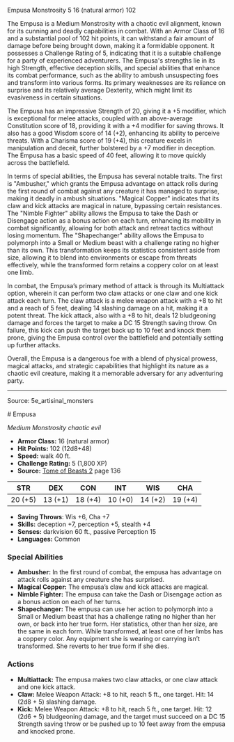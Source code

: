 <MonsterName/>Empusa</MonsterName>
<CreatureType/>Monstrosity</CreatureType>
<CR/>5</CR>
<AC/>16 (natural armor)</AC>
<HP/>102</HP>
<summary>The Empusa is a Medium Monstrosity with a chaotic evil alignment, known for its cunning and deadly capabilities in combat. With an Armor Class of 16 and a substantial pool of 102 hit points, it can withstand a fair amount of damage before being brought down, making it a formidable opponent. It possesses a Challenge Rating of 5, indicating that it is a suitable challenge for a party of experienced adventurers. The Empusa's strengths lie in its high Strength, effective deception skills, and special abilities that enhance its combat performance, such as the ability to ambush unsuspecting foes and transform into various forms. Its primary weaknesses are its reliance on surprise and its relatively average Dexterity, which might limit its evasiveness in certain situations.</summary>

<detail>

The Empusa has an impressive Strength of 20, giving it a +5 modifier, which is exceptional for melee attacks, coupled with an above-average Constitution score of 18, providing it with a +4 modifier for saving throws. It also has a good Wisdom score of 14 (+2), enhancing its ability to perceive threats. With a Charisma score of 19 (+4), this creature excels in manipulation and deceit, further bolstered by a +7 modifier in deception. The Empusa has a basic speed of 40 feet, allowing it to move quickly across the battlefield.

In terms of special abilities, the Empusa has several notable traits. The first is "Ambusher," which grants the Empusa advantage on attack rolls during the first round of combat against any creature it has managed to surprise, making it deadly in ambush situations. "Magical Copper" indicates that its claw and kick attacks are magical in nature, bypassing certain resistances. The "Nimble Fighter" ability allows the Empusa to take the Dash or Disengage action as a bonus action on each turn, enhancing its mobility in combat significantly, allowing for both attack and retreat tactics without losing momentum. The "Shapechanger" ability allows the Empusa to polymorph into a Small or Medium beast with a challenge rating no higher than its own. This transformation keeps its statistics consistent aside from size, allowing it to blend into environments or escape from threats effectively, while the transformed form retains a coppery color on at least one limb.

In combat, the Empusa’s primary method of attack is through its Multiattack option, wherein it can perform two claw attacks or one claw and one kick attack each turn. The claw attack is a melee weapon attack with a +8 to hit and a reach of 5 feet, dealing 14 slashing damage on a hit, making it a potent threat. The kick attack, also with a +8 to hit, deals 12 bludgeoning damage and forces the target to make a DC 15 Strength saving throw. On failure, this kick can push the target back up to 10 feet and knock them prone, giving the Empusa control over the battlefield and potentially setting up further attacks.

Overall, the Empusa is a dangerous foe with a blend of physical prowess, magical attacks, and strategic capabilities that highlight its nature as a chaotic evil creature, making it a memorable adversary for any adventuring party.</detail>



---

Source: 5e_artisinal_monsters

<statblock>
# Empusa

*Medium* *Monstrosity* *chaotic evil*

- **Armor Class:** 16 (natural armor)
- **Hit Points:** 102 (12d8+48)
- **Speed:** walk 40 ft.
- **Challenge Rating:** 5 (1,800 XP)
- **Source:** [Tome of Beasts 2](https://koboldpress.com/kpstore/product/tome-of-beasts-2-for-5th-edition) page 136

| STR | DEX | CON | INT | WIS | CHA |
| --- | --- | --- | --- | --- | --- |
| 20 (+5) | 13 (+1) | 18 (+4) | 10 (+0) | 14 (+2) | 19 (+4) |

- **Saving Throws**: Wis +6, Cha +7
- **Skills:** deception +7, perception +5, stealth +4
- **Senses:** darkvision 60 ft., passive Perception 15
- **Languages:** Common

### Special Abilities

- **Ambusher:** In the first round of combat, the empusa has advantage on attack rolls against any creature she has surprised.
- **Magical Copper:** The empusa’s claw and kick attacks are magical.
- **Nimble Fighter:** The empusa can take the Dash or Disengage action as a bonus action on each of her turns.
- **Shapechanger:** The empusa can use her action to polymorph into a Small or Medium beast that has a challenge rating no higher than her own, or back into her true form. Her statistics, other than her size, are the same in each form. While transformed, at least one of her limbs has a coppery color. Any equipment she is wearing or carrying isn’t transformed. She reverts to her true form if she dies.

### Actions

- **Multiattack:** The empusa makes two claw attacks, or one claw attack and one kick attack.
- **Claw:** Melee Weapon Attack: +8 to hit, reach 5 ft., one target. Hit: 14 (2d8 + 5) slashing damage.
- **Kick:** Melee Weapon Attack: +8 to hit, reach 5 ft., one target. Hit: 12 (2d6 + 5) bludgeoning damage, and the target must succeed on a DC 15 Strength saving throw or be pushed up to 10 feet away from the empusa and knocked prone.


</statblock>


